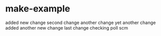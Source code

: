 # make-example
added new change
second change
another change
yet another change
added another new change
last change
checking poll scm
